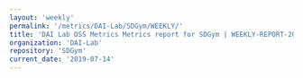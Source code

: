 ```yaml
---
layout: 'weekly'
permalink: '/metrics/DAI-Lab/SDGym/WEEKLY/'
title: 'DAI Lab OSS Metrics Metrics report for SDGym | WEEKLY-REPORT-2019-07-14'
organization: 'DAI-Lab'
repository: 'SDGym'
current_date: '2019-07-14'
---
```

